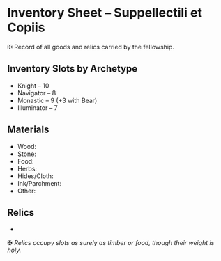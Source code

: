 # Inventory Sheet – Suppellectili et Copiis

✠ Record of all goods and relics carried by the fellowship.

## Inventory Slots by Archetype
- Knight – 10  
- Navigator – 8  
- Monastic – 9 (+3 with Bear)  
- Illuminator – 7  

## Materials
- Wood:  
- Stone:  
- Food:  
- Herbs:  
- Hides/Cloth:  
- Ink/Parchment:  
- Other:  

## Relics
-  

✠ *Relics occupy slots as surely as timber or food, though their weight is holy.*
